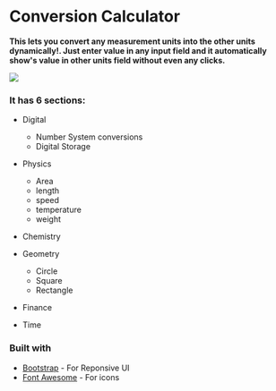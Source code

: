 # Conversion Calculator
**This lets you convert any measurement units into the other units dynamically!. Just enter value in any input field and it automatically show's value in other units field without even any clicks.**

![](https://img.shields.io/badge/maintained%3F-no!-red.svg?style=flat)

### It has 6 sections:
* Digital
    * Number System conversions
    * Digital Storage
* Physics
    * Area
    * length
    * speed
    * temperature
    * weight
* Chemistry

* Geometry
    * Circle
    * Square
    * Rectangle
* Finance

* Time



### Built with
* [Bootstrap](https://getbootstrap.com/) - For Reponsive UI
* [Font Awesome](https://fontawesome.com/) - For icons


